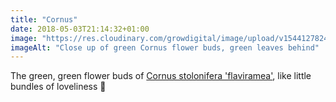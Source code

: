 ```yaml
---
title: "Cornus"
date: 2018-05-03T21:14:32+01:00
image: "https://res.cloudinary.com/growdigital/image/upload/v1544127824/cornus-flower-41826722782.jpg"
imageAlt: "Close up of green Cornus flower buds, green leaves behind"
---
```


The green, green flower buds of [Cornus stolonifera 'flaviramea'](https://pfaf.org/user/Plant.aspx?LatinName=Cornus+sericea), like little bundles of loveliness 🙂
